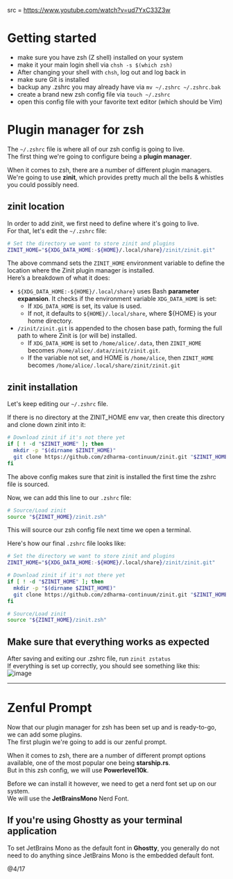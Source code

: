 src = https://www.youtube.com/watch?v=ud7YxC33Z3w

# Getting started

- make sure you have zsh (Z shell) installed on your system
- make it your main login shell via `chsh -s $(which zsh)`
- After changing your shell with `chsh`, log out and log back in
- make sure Git is installed
- backup any .zshrc you may already have via `mv ~/.zshrc ~/.zshrc.bak`
- create a brand new zsh config file via `touch ~/.zshrc`
- open this config file with your favorite text editor (which should be Vim)

# Plugin manager for zsh

The `~/.zshrc` file is where all of our zsh config is going to live.  
The first thing we're going to configure being a **plugin manager**.  

When it comes to zsh, there are a number of different plugin managers.  
We're going to use **zinit**, which provides pretty much all the bells & whistles you could possibly need.  

## zinit location

In order to add zinit, we first need to define where it's going to live.  
For that, let's edit the `~/.zshrc` file:
```bash
# Set the directory we want to store zinit and plugins
ZINIT_HOME="${XDG_DATA_HOME:-${HOME}/.local/share}/zinit/zinit.git"
```

The above command sets the `ZINIT_HOME` environment variable to define the location where the Zinit plugin manager is installed.  
Here’s a breakdown of what it does:
- `${XDG_DATA_HOME:-${HOME}/.local/share}` uses Bash **parameter expansion**. It checks if the environment variable `XDG_DATA_HOME` is set:
  - If `XDG_DATA_HOME` is set, its value is used.
  - If not, it defaults to `${HOME}/.local/share`, where ${HOME} is your home directory.
- `/zinit/zinit.git` is appended to the chosen base path, forming the full path to where Zinit is (or will be) installed.
  - If `XDG_DATA_HOME` is set to `/home/alice/.data`, then `ZINIT_HOME` becomes `/home/alice/.data/zinit/zinit.git`.
  - If the variable not set, and HOME is `/home/alice`, then `ZINIT_HOME` becomes `/home/alice/.local/share/zinit/zinit.git`

## zinit installation

Let's keep editing our `~/.zshrc` file.  

If there is no directory at the ZINIT_HOME env var, then create this directory and clone down zinit into it:
```bash
# Download zinit if it's not there yet
if [ ! -d "$ZINIT_HOME" ]; then
  mkdir -p "$(dirname $ZINIT_HOME)"
  git clone https://github.com/zdharma-continuum/zinit.git "$ZINIT_HOME"
fi
```

The above config makes sure that zinit is installed the first time the zshrc file is sourced.  

Now, we can add this line to our `.zshrc` file:
```bash
# Source/Load zinit
source "${ZINIT_HOME}/zinit.zsh"
```
This will source our zsh config file next time we open a terminal.  

Here's how our final `.zshrc` file looks like:
```bash
# Set the directory we want to store zinit and plugins
ZINIT_HOME="${XDG_DATA_HOME:-${HOME}/.local/share}/zinit/zinit.git"

# Download zinit if it's not there yet
if [ ! -d "$ZINIT_HOME" ]; then
  mkdir -p "$(dirname $ZINIT_HOME)"
  git clone https://github.com/zdharma-continuum/zinit.git "$ZINIT_HOME"
fi

# Source/Load zinit
source "${ZINIT_HOME}/zinit.zsh"
```

## Make sure that everything works as expected

After saving and exiting our .zshrc file, run `zinit zstatus`  
If everything is set up correctly, you should see something like this:
![image](https://github.com/user-attachments/assets/9500fd30-05bb-4300-abf6-e39d95dcfdf7)

---

# Zenful Prompt

Now that our plugin manager for zsh has been set up and is ready-to-go, we can add some plugins.  
The first plugin we're going to add is our zenful prompt.  

When it comes to zsh, there are a number of different prompt options available, one of the most popular one being **starship.rs**.  
But in this zsh config, we will use **Powerlevel10k**.  

Before we can install it however, we need to get a nerd font set up on our system.  
We will use the **JetBrainsMono** Nerd Font.  

## If you're using Ghostty as your terminal application

To set JetBrains Mono as the default font in **Ghostty**, you generally do not need to do anything since JetBrains Mono is the embedded default font.  






@4/17
